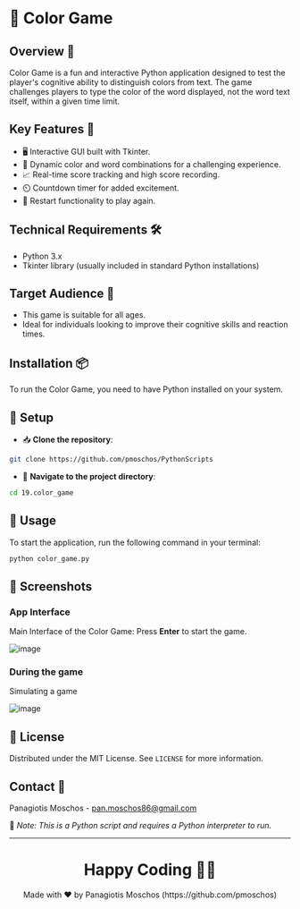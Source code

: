 # 🎨 Color Game

## Overview 🌟
Color Game is a fun and interactive Python application designed to test the player's cognitive ability to distinguish colors from text. The game challenges players to type the color of the word displayed, not the word text itself, within a given time limit.

## Key Features 🔑
- 🖥️ Interactive GUI built with Tkinter.
- 🌈 Dynamic color and word combinations for a challenging experience.
- 📈 Real-time score tracking and high score recording.
- ⏲️ Countdown timer for added excitement.
- 🔁 Restart functionality to play again.

## Technical Requirements 🛠️
- Python 3.x
- Tkinter library (usually included in standard Python installations)

## Target Audience 🎯
- This game is suitable for all ages.
- Ideal for individuals looking to improve their cognitive skills and reaction times.

## Installation 📦
To run the Color Game, you need to have Python installed on your system.

## 🚀 Setup
- 📥 **Clone the repository**:
```bash
git clone https://github.com/pmoschos/PythonScripts
```

- 📁 **Navigate to the project directory**:
```bash
cd 19.color_game
```

## 📌 Usage

To start the application, run the following command in your terminal:

```bash
python color_game.py
```

## 📸 Screenshots

### App Interface
Main Interface of the Color Game: Press **Enter** to start the game.

![image](https://github.com/pmoschos/pmoschos/assets/133533759/60d6535a-c150-4386-9886-468d42859642)

### During the game
Simulating a game

![image](https://github.com/pmoschos/pmoschos/assets/133533759/70cf56be-0dad-462c-bb13-0dd0422ea798)

## 📜 License
Distributed under the MIT License. See `LICENSE` for more information.

## Contact 📧
Panagiotis Moschos - pan.moschos86@gmail.com

🔗 *Note: This is a Python script and requires a Python interpreter to run.*

---
<h1 align=center>Happy Coding 👨‍💻 </h1>

<p align="center">
  Made with ❤️ by Panagiotis Moschos (https://github.com/pmoschos)
</p>